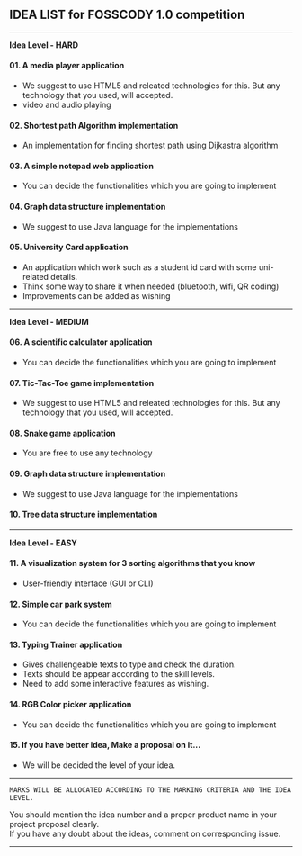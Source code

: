 ## IDEA LIST for FOSSCODY 1.0 competition
---------------------------------------------------------------------------------------------------
**Idea Level - HARD**
#### 01. A media player application
* We suggest to use HTML5 and releated technologies for this. But any technology that you used, will accepted.
* video and audio playing
#### 02. Shortest path  Algorithm implementation
* An implementation for finding shortest path using Dijkastra algorithm
#### 03. A simple notepad web application
* You can decide the functionalities which you are going to implement
#### 04. Graph data structure implementation 
* We suggest to use Java language for the implementations
#### 05. University Card application
* An application which work such as a student id card with some uni-related details. 
* Think some way to share it when needed (bluetooth, wifi, QR coding)
* Improvements can be added as wishing

----------------------------------------------------------------------------------------------------
**Idea Level - MEDIUM**
#### 06. A scientific calculator application
* You can decide the functionalities which you are going to implement
#### 07. Tic-Tac-Toe game implementation
* We suggest to use HTML5 and releated technologies for this. But any technology that you used, will accepted.
#### 08. Snake game application
* You are free to use any technology
#### 09. Graph data structure implementation
* We suggest to use Java language for the implementations
#### 10. Tree data structure  implementation

-----------------------------------------------------------------------------------------------------
**Idea Level - EASY**
#### 11. A visualization system for 3 sorting algorithms that you know
* User-friendly interface (GUI or CLI)
#### 12. Simple car park system
* You can decide the functionalities which you are going to implement
#### 13. Typing Trainer application
* Gives challengeable texts to type and check the duration.
* Texts should be appear according to the skill levels. 
* Need to add some interactive features as wishing.
#### 14. RGB Color picker application
* You can decide the functionalities which you are going to implement


#### 15. If you have better idea, Make a proposal on it...
* We will be decided the level of your idea.
-----------------------------------------------------------------------
```
MARKS WILL BE ALLOCATED ACCORDING TO THE MARKING CRITERIA AND THE IDEA LEVEL.
```

You should mention the idea number and a proper product name in your project proposal clearly.<br>
If you have any doubt about the ideas, comment on corresponding issue.

----------------------------------------------------------------------
